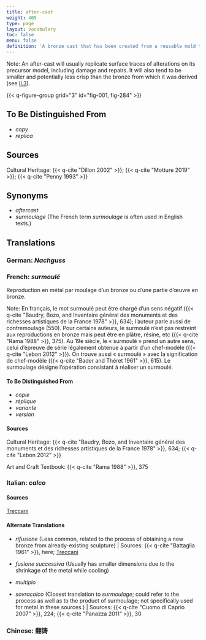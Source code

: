 ```yaml
---
title: after-cast
weight: 405
type: page
layout: vocabulary
toc: false
menu: false
definition: 'A bronze cast that has been created from a reusable mold taken directly from an existing bronze. After-casts are therefore made using the indirect lost-wax process, or in some instances by sand casting.'
---
```


<div class="backmatter">

Note: An after-cast will usually replicate surface traces of alterations on its precursor model, including damage and repairs. It will also tend to be smaller and potentially less crisp than the bronze from which it was derived (see [II.3](#II.3)).

</div>

{{< q-figure-group grid="3" id="fig-001, fig-284" >}}

## To Be Distinguished From

- *copy*
- *replica*

## Sources

Cultural Heritage: {{< q-cite "Dillon 2002" >}}; {{< q-cite "Motture 2019" >}}; {{< q-cite "Penny 1993" >}}

## Synonyms

- *aftercast*
- *surmoulage* (The French term *surmoulage* is often used in English texts.)

## Translations

<div class="accordion">

### **German**: *Nachguss*

### **French**: *surmoulé*

Reproduction en métal par moulage d’un bronze ou d’une partie d’œuvre en bronze.

<div class="backmatter">

Note: En français, le mot surmoulé peut être chargé d’un sens négatif ({{< q-cite "Baudry, Bozo, and Inventaire général des monuments et des richesses artistiques de la France 1978" >}}, 634); l’auteur parle aussi de contremoulage (550). Pour certains auteurs, le surmoulé n’est pas restreint aux reproductions en bronze mais peut être en plâtre, résine, etc ({{< q-cite "Rama 1988" >}}, 375). Au 19e siècle, le « surmoulé » prend un autre sens, celui d’épreuve de série légalement obtenue à partir d’un chef-modèle ({{< q-cite "Lebon 2012" >}}). On trouve aussi « surmoulé » avec la signification de chef-modèle ({{< q-cite "Bader and Théret 1961" >}}, 615). Le surmoulage désigne l’opération consistant à réaliser un surmoulé.

</div>

#### To Be Distinguished From

- *copie*
- *réplique*
- *variante*
- *version*

#### Sources

Cultural Heritage: {{< q-cite "Baudry, Bozo, and Inventaire général des monuments et des richesses artistiques de la France 1978" >}}, 634; {{< q-cite "Lebon 2012" >}}

Art and Craft Textbook: {{< q-cite "Rama 1988" >}}, 375

### **Italian**: *calco*

#### Sources

[Treccani](https://www.treccani.it/vocabolario/calco/)

#### Alternate Translations

- *rifusione* (Less common, related to the process of obtaining a new bronze from already-existing sculpture) |  Sources: {{< q-cite "Battaglia 1961" >}}, here; [Treccani](http://www.treccani.it/vocabolario/rifusione/)

- *fusione successiva* (Usually has smaller dimensions due to the shrinkage of the metal while cooling)

- *multiplo*

- *sovracalco* (Closest translation to *surmoulage*; could refer to the process as well as to the product of surmoulage; not specifically used for metal in these sources.) | Sources: {{< q-cite "Cuomo di Caprio 2007" >}}, 224; {{< q-cite "Panazza 2011" >}}, 30

### **Chinese**: 翻铸

</div>
